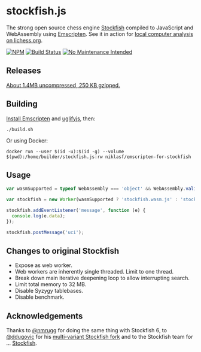 stockfish.js
============

The strong open source chess engine
[Stockfish](https://github.com/official-stockfish/Stockfish)
compiled to JavaScript and WebAssembly using
[Emscripten](https://kripken.github.io/emscripten-site/). See it in action
for [local computer analysis on lichess.org](https://lichess.org/analysis).

[![NPM](https://badge.fury.io/js/stockfish.js.svg)](https://badge.fury.io/js/stockfish.js)
[![Build Status](https://travis-ci.org/niklasf/stockfish.js.svg?branch=ddugovic)](https://travis-ci.org/niklasf/stockfish.js)
[![No Maintenance Intended](http://unmaintained.tech/badge.svg)](http://unmaintained.tech/)

Releases
--------

[About 1.4MB uncompressed, 250 KB gzipped.](https://github.com/niklasf/stockfish.js/releases)

Building
--------

[Install Emscripten](https://kripken.github.io/emscripten-site/docs/getting_started/downloads.html) and 
[uglifyjs](https://github.com/mishoo/UglifyJS2),
then:

```
./build.sh
```

Or using Docker:

```
docker run --user $(id -u):$(id -g) --volume $(pwd):/home/builder/stockfish.js:rw niklasf/emscripten-for-stockfish
```

Usage
-----

```javascript
var wasmSupported = typeof WebAssembly === 'object' && WebAssembly.validate(Uint8Array.of(0x0, 0x61, 0x73, 0x6d, 0x01, 0x00, 0x00, 0x00));

var stockfish = new Worker(wasmSupported ? 'stockfish.wasm.js' : 'stockfish.js');

stockfish.addEventListener('message', function (e) {
  console.log(e.data);
});

stockfish.postMessage('uci');
```

Changes to original Stockfish
-----------------------------

* Expose as web worker.
* Web workers are inherently single threaded. Limit to one thread.
* Break down main iterative deepening loop to allow interrupting search.
* Limit total memory to 32 MB.
* Disable Syzygy tablebases.
* Disable benchmark.

Acknowledgements
----------------

Thanks to [@nmrugg](https://github.com/nmrugg/stockfish.js) for doing the same
thing with Stockfish 6, to [@ddugovic](https://github.com/ddugovic) for his
[multi-variant Stockfish fork](https://github.com/ddugovic/Stockfish) and to
the Stockfish team for ...
[Stockfish](https://github.com/official-stockfish/Stockfish).
